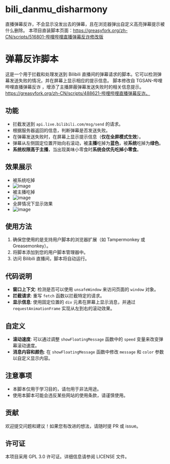 # bili_danmu_disharmony
直播弹幕反诈，不会显示没发出去的弹幕，且在浏览器弹出自定义高亮弹幕提示被什么删除。
本项目直装脚本页面：https://greasyfork.org/zh-CN/scripts/516801-哔哩哔哩直播弹幕反诈修改版
# 弹幕反诈脚本

这是一个用于拦截和处理发送到 Bilibili 直播间的弹幕请求的脚本。它可以检测弹幕发送失败的情况，并在屏幕上显示相应的提示信息。
脚本修改自 TGSAN-哔哩哔哩直播弹幕反诈 ，增添了主播屏蔽弹幕发送失败时的相关信息提示。
https://greasyfork.org/zh-CN/scripts/488621-哔哩哔哩直播弹幕反诈。

## 功能

- 拦截发送到 `api.live.bilibili.com/msg/send` 的请求。
- 根据服务器返回的信息，判断弹幕是否发送失败。
- 在弹幕发送失败时，在屏幕上显示提示信息（**仅在全屏模式生效**）。
- 弹幕从左侧固定位置开始向右滚动，被**主播**吃掉为**蓝色**，被**系统**吃掉为**绿色**。
- **系统权限高于主播**，当出现美味小零食时**系统会优先吃掉小零食**。

## 效果展示
- 被系统吃掉
- ![image](https://github.com/user-attachments/assets/c89ed114-d547-4d00-acc4-19cdfcff5856)
- 被主播吃掉
- ![image](https://github.com/user-attachments/assets/a5021dd9-e6b9-4b48-af44-510f03be1134)
- 全屏情况下显示效果
- ![image](https://github.com/user-attachments/assets/f970511a-3d1a-4acf-9522-5d8c139663ec)


## 使用方法

1. 确保您使用的是支持用户脚本的浏览器扩展（如 Tampermonkey 或 Greasemonkey）。
2. 将脚本添加到您的用户脚本管理器中。
3. 访问 Bilibili 直播间，脚本将自动运行。

## 代码说明

- **窗口上下文**: 检测是否可以使用 `unsafeWindow` 来访问页面的 `window` 对象。
- **拦截请求**: 重写 `fetch` 函数以拦截特定的请求。
- **显示信息**: 使用固定位置的 `div` 元素在屏幕上显示消息，并通过 `requestAnimationFrame` 实现从左到右的滚动效果。

## 自定义

- **滚动速度**: 可以通过调整 `showFloatingMessage` 函数中的 `speed` 变量来改变弹幕滚动速度。
- **消息内容和颜色**: 在 `showFloatingMessage` 函数中修改 `message` 和 `color` 参数以自定义显示内容。

## 注意事项

- 本脚本仅用于学习目的，请勿用于非法用途。
- 使用本脚本可能会违反某些网站的使用条款，请谨慎使用。

## 贡献

欢迎提交问题和建议！如果您有改进的想法，请随时提 PR 或 issue。

## 许可证

本项目采用 GPL 3.0 许可证。详细信息请参阅 LICENSE 文件。
